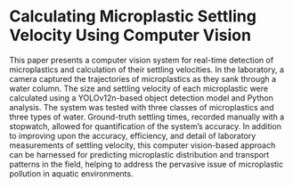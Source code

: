 # Calculating Microplastic Settling Velocity Using Computer Vision
This paper presents a computer vision system for real-time detection of microplastics and calculation of their settling velocities. In the laboratory, a camera captured the trajectories of microplastics as they sank through a water column. The size and settling velocity of each microplastic were calculated using a YOLOv12n-based object detection model and Python analysis. The system was tested with three classes of microplastics and three types of water. Ground-truth settling times, recorded manually with a stopwatch, allowed for quantification of the system’s accuracy. In addition to improving upon the accuracy, efficiency, and detail of laboratory measurements of settling velocity, this computer vision-based approach can be harnessed for predicting microplastic distribution and transport patterns in the field, helping to address the pervasive issue of microplastic pollution in aquatic environments.

